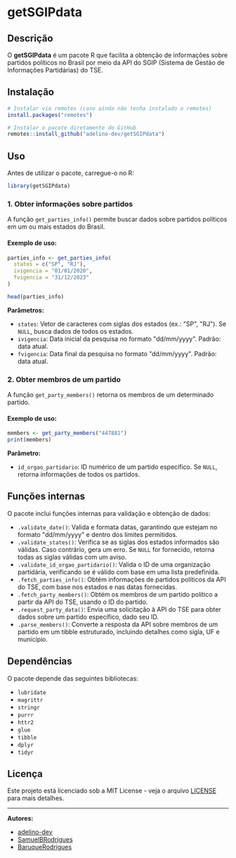 # getSGIPdata

## Descrição

O **getSGIPdata** é um pacote R que facilita a obtenção de informações sobre partidos políticos no Brasil por meio da API do SGIP (Sistema de Gestão de Informações Partidárias) do TSE.

## Instalação

```r
# Instalar via remotes (caso ainda não tenha instalado o remotes)
install.packages("remotes")

# Instalar o pacote diretamente do GitHub
remotes::install_github("adelino-dev/getSGIPdata")
```

## Uso

Antes de utilizar o pacote, carregue-o no R:

```r
library(getSGIPdata)
```

### 1. Obter informações sobre partidos

A função `get_parties_info()` permite buscar dados sobre partidos políticos em um ou mais estados do Brasil.

#### Exemplo de uso:

```r
parties_info <- get_parties_info(
  states = c("SP", "RJ"),
  ivigencia = "01/01/2020",
  fvigencia = "31/12/2023"
)

head(parties_info)
```

**Parâmetros:**

- `states`: Vetor de caracteres com siglas dos estados (ex.: "SP", "RJ"). Se `NULL`, busca dados de todos os estados.
- `ivigencia`: Data inicial da pesquisa no formato "dd/mm/yyyy". Padrão: data atual.
- `fvigencia`: Data final da pesquisa no formato "dd/mm/yyyy". Padrão: data atual.

### 2. Obter membros de um partido

A função `get_party_members()` retorna os membros de um determinado partido.

#### Exemplo de uso:

```r
members <- get_party_members("447881")
print(members)
```

**Parâmetro:**

- `id_orgao_partidario`: ID numérico de um partido específico. Se `NULL`, retorna informações de todos os partidos.

## Funções internas

O pacote inclui funções internas para validação e obtenção de dados:

- `.validate_date()`: Valida e formata datas, garantindo que estejam no formato "dd/mm/yyyy" e dentro dos limites permitidos.
- `.validate_states()`: Verifica se as siglas dos estados informados são válidas. Caso contrário, gera um erro. Se `NULL` for fornecido, retorna todas as siglas válidas com um aviso.
- `.validate_id_orgao_partidario()`: Valida o ID de uma organização partidária, verificando se é válido com base em uma lista predefinida.
- `.fetch_parties_info()`: Obtém informações de partidos políticos da API do TSE, com base nos estados e nas datas fornecidas.
- `.fetch_party_members()`: Obtém os membros de um partido político a partir da API do TSE, usando o ID do partido.
- `.request_party_data()`: Envia uma solicitação à API do TSE para obter dados sobre um partido específico, dado seu ID.
- `.parse_members()`: Converte a resposta da API sobre membros de um partido em um tibble estruturado, incluindo detalhes como sigla, UF e município.


## Dependências

O pacote depende das seguintes bibliotecas:

- `lubridate`
- `magrittr`
- `stringr`
- `purrr`
- `httr2`
- `glue`
- `tibble`
- `dplyr`
- `tidyr`


## Licença

Este projeto está licenciado sob a MIT License - veja o arquivo [LICENSE](LICENSE) para mais detalhes.

---

**Autores:**

- [adelino-dev](https://github.com/adelino-dev)
- [SamuelBRodrigues](https://github.com/SamuelBRodrigues)
- [BaruqueRodrigues](https://github.com/BaruqueRodrigues)

